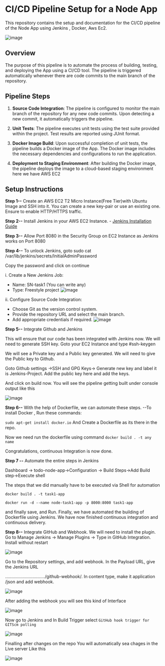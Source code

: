# CI/CD Pipeline Setup for a Node App

This repository contains the setup and documentation for the CI/CD pipeline of the Node App using Jenkins , Docker, Aws Ec2.

![image](https://github.com/Parvej2001/SNassignment/assets/86014533/78809f2b-6613-4847-8a68-1e1a64cc094b)

## Overview

The purpose of this pipeline is to automate the process of building, testing, and deploying the App using a CI/CD tool. The pipeline is triggered automatically whenever there are code commits to the main branch of the repository.
## Pipeline Steps

1. **Source Code Integration**: The pipeline is configured to monitor the main branch of the repository for any new code commits. Upon detecting a new commit, it automatically triggers the pipeline.

2. **Unit Tests**: The pipeline executes unit tests using the test suite provided within the project. Test results are reported using JUnit format.

3. **Docker Image Build**: Upon successful completion of unit tests, the pipeline builds a Docker image of the App. The Docker image includes the necessary dependencies and configurations to run the application.

4. **Deployment to Staging Environment**: After building the Docker image, the pipeline deploys the image to a cloud-based staging environment here we have AWS EC2 

## Setup Instructions

**Step 1--** Create an AWS EC2 T2 Micro Instance(Free Tier)with Ubuntu Image and SSH into it. You can create a new key-pair or use an existing one. Ensure to enable HTTP/HTTPS traffic.

**Step 2--** Install Jenkins in your AWS EC2 Instance.
        - [Jenkins Installation Guide](https://jenkins.io/doc/book/installing/)
        
**Step 3--** Allow Port 8080 in the Security Group on EC2 Instance as Jenkins works on Port 8080

**Step 4--** To unlock Jenkins, goto sudo cat /var/lib/jenkins/secrets/InitialAdminPassword

Copy the password and click on continue

i. Create a New Jenkins Job:
   - Name: SN-task1 (You can write any)
   - Type: Freestyle project
![image](https://github.com/Parvej2001/SNassignment/assets/86014533/7df77f62-d248-4ee0-ab9a-e51f69fedf5c)

ii. Configure Source Code Integration:
   - Choose Git as the version control system.
   - Provide the repository URL and select the main branch.
   - Add appropriate credentials if required.
![image](https://github.com/Parvej2001/SNassignment/assets/86014533/ae8c3b1b-958b-4c73-8afc-b6b737a0cea3)

**Step 5--** Integrate Github and Jenkins

This will ensure that our code has been integrated with Jenkins now.
We will need to generate SSH key. Goto your EC2 Instance and type #ssh-keygen

We will see a Private key and a Public key generated. We will need to give the Public key to Github.

Goto Github settings ->SSH and GPG Keys-> Generate new key and label it is Jenkins-Project. Add the public key here and add the keys.

And click on build now. You will see the pipeline getting built under console output like this

![image](https://github.com/Parvej2001/SNassignment/assets/86014533/5494aab5-a0fd-498d-b4a0-39a800c41349)

**Step 6--** With the help of Dockerfile, we can automate these steps.
--To install Docker , Run these commands:

`sudo apt-get install docker.io` And Create a Dockerfile as its there in the repo.

Now we need run the dockerfile using command ` docker build . -t any name `
      
Congratulations, continuous Integration is now done.

**Step 7 --** Automate the entire steps in Jenkins

Dashboard -> todo-node-app->Configuration -> Build Steps->Add Build step->Execute shell

The steps that we did manually have to be executed via Shell for automation

`docker build . -t task1-app`

`docker run -d --name node-task1-app -p 8000:8000 task1-app`

and finally save, and Run. Finally, we have automated the building of Dockerfile using Jenkins. We have now finished continuous integration and continuous delivery.

**Step 8--** Integrate GitHub and Webhook. We will need to install the plugin. Go to Manage Jenkins → Manage Plugins → Type in GitHub Integration. Install without restart

![image](https://github.com/Parvej2001/SNassignment/assets/86014533/2aa7d75f-8965-465f-97f3-8a6ecf33de7a)

Go to the Repository settings, and add webhook. In the Payload URL, give the Jenkins URL

…………………………../github-webhook/. In content type, make it application /json and add webhook.

![image](https://github.com/Parvej2001/SNassignment/assets/86014533/e06ec009-59fe-4c22-a75f-838903ded3c0)

After adding the webhook you will see this kind of Interface 

![image](https://github.com/Parvej2001/SNassignment/assets/86014533/4fe2f95c-2f1f-464f-8070-2842612dcac2)

Now go to Jenkins and In Build Trigger select `GitHub hook trigger for GITScm polling` 

![image](https://github.com/Parvej2001/SNassignment/assets/86014533/a80ce99d-b4ad-4a26-ad22-d22347b7e292)

Finalling after changes on the repo You will automatically sea chages in the Live server Like this

![image](https://github.com/Parvej2001/SNassignment/assets/86014533/374a2008-f59f-4d24-b888-b61bcbd1be08)


